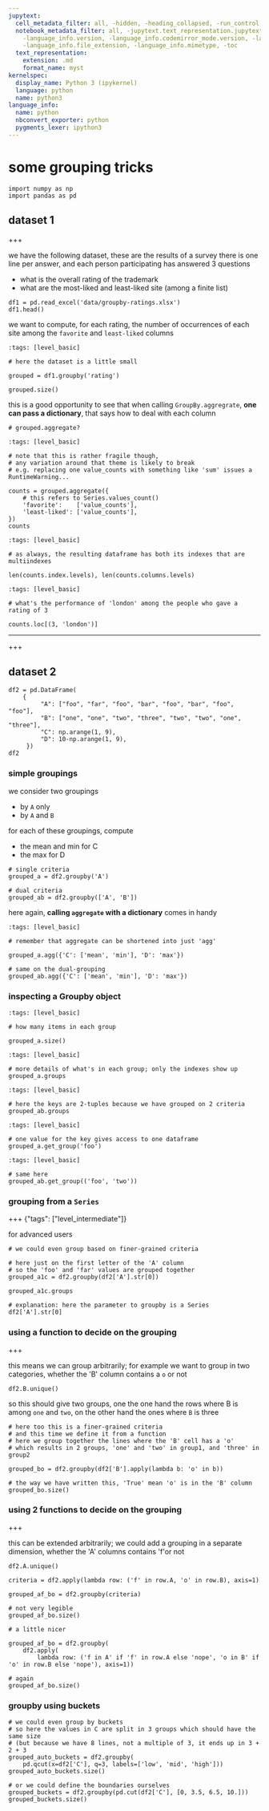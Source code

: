 ```yaml
---
jupytext:
  cell_metadata_filter: all, -hidden, -heading_collapsed, -run_control, -trusted
  notebook_metadata_filter: all, -jupytext.text_representation.jupytext_version, -jupytext.text_representation.format_version,
    -language_info.version, -language_info.codemirror_mode.version, -language_info.codemirror_mode,
    -language_info.file_extension, -language_info.mimetype, -toc
  text_representation:
    extension: .md
    format_name: myst
kernelspec:
  display_name: Python 3 (ipykernel)
  language: python
  name: python3
language_info:
  name: python
  nbconvert_exporter: python
  pygments_lexer: ipython3
---
```


# some grouping tricks

```{code-cell} ipython3
import numpy as np
import pandas as pd
```

## dataset 1

+++

we have the following dataset, these are the results of a survey
there is one line per answer, and each person participating has answered 3 questions

* what is the overall rating of the trademark
* what are the most-liked and least-liked site (among a finite list)

```{code-cell} ipython3
df1 = pd.read_excel('data/groupby-ratings.xlsx')
df1.head()
```

we want to compute, for each rating, the number of occurrences of each site among the `favorite` and `least-liked` columns

```{code-cell} ipython3
:tags: [level_basic]

# here the dataset is a little small

grouped = df1.groupby('rating')

grouped.size()
```

this is a good opportunity to see that when calling `GroupBy.aggregrate`, **one can pass a dictionary**, that says how to deal with each column

```{code-cell} ipython3
# grouped.aggregate?
```

```{code-cell} ipython3
:tags: [level_basic]

# note that this is rather fragile though, 
# any variation around that theme is likely to break
# e.g. replacing one value_counts with something like 'sum' issues a RuntimeWarning...

counts = grouped.aggregate({
    # this refers to Series.values_count()
    'favorite':    ['value_counts'],
    'least-liked': ['value_counts'], 
})
counts
```

```{code-cell} ipython3
:tags: [level_basic]

# as always, the resulting dataframe has both its indexes that are multiindexes

len(counts.index.levels), len(counts.columns.levels)
```

```{code-cell} ipython3
:tags: [level_basic]

# what's the performance of 'london' among the people who gave a rating of 3

counts.loc[(3, 'london')] 
```

------

+++

## dataset 2

```{code-cell} ipython3
df2 = pd.DataFrame(
    {
         "A": ["foo", "far", "foo", "bar", "foo", "bar", "foo", "foo"],
         "B": ["one", "one", "two", "three", "two", "two", "one", "three"],
         "C": np.arange(1, 9),
         "D": 10-np.arange(1, 9),
     })
df2 
```

### simple groupings

we consider two groupings

* by `A` only
* by `A` and `B`

for each of these groupings, compute 

* the mean and min for C
* the max for D

```{code-cell} ipython3
# single criteria
grouped_a = df2.groupby('A')

# dual criteria
grouped_ab = df2.groupby(['A', 'B'])
```

here again, **calling `aggregate` with a dictionary** comes in handy

```{code-cell} ipython3
:tags: [level_basic]

# remember that aggregate can be shortened into just 'agg' 

grouped_a.agg({'C': ['mean', 'min'], 'D': 'max'})
```

```{code-cell} ipython3
# same on the dual-grouping
grouped_ab.agg({'C': ['mean', 'min'], 'D': 'max'})
```

### inspecting a Groupby object

```{code-cell} ipython3
:tags: [level_basic]

# how many items in each group

grouped_a.size()
```

```{code-cell} ipython3
:tags: [level_basic]

# more details of what's in each group; only the indexes show up
grouped_a.groups
```

```{code-cell} ipython3
:tags: [level_basic]

# here the keys are 2-tuples because we have grouped on 2 criteria
grouped_ab.groups
```

```{code-cell} ipython3
:tags: [level_basic]

# one value for the key gives access to one dataframe 
grouped_a.get_group('foo')
```

```{code-cell} ipython3
:tags: [level_basic]

# same here
grouped_ab.get_group(('foo', 'two'))
```

### grouping from a `Series`

+++ {"tags": ["level_intermediate"]}

for advanced users

```{code-cell} ipython3
# we could even group based on finer-grained criteria

# here just on the first letter of the 'A' column
# so the 'foo' and 'far' values are grouped together
grouped_a1c = df2.groupby(df2['A'].str[0])
```

```{code-cell} ipython3
grouped_a1c.groups
```

```{code-cell} ipython3
# explanation: here the parameter to groupby is a Series
df2['A'].str[0]
```

### using a function to decide on the grouping

+++

this means we can group arbitrarily; for example we want to group in two categories, whether the 'B' column contains a `o` or not

```{code-cell} ipython3
df2.B.unique()
```

so this should give two groups, one the one hand the rows where B is among `one` and `two`, on the other hand the ones where `B` is three

```{code-cell} ipython3
# here too this is a finer-grained criteria
# and this time we define it from a function
# here we group together the lines where the 'B' cell has a 'o'
# which results in 2 groups, 'one' and 'two' in group1, and 'three' in group2

grouped_bo = df2.groupby(df2['B'].apply(lambda b: 'o' in b))

# the way we have written this, 'True' mean 'o' is in the 'B' column
grouped_bo.size()
```

### using 2 functions to decide on the grouping

+++

this can be extended arbitrarily; we could add a grouping in a separate dimension, whether the 'A' columns contains 'f'or not

```{code-cell} ipython3
df2.A.unique()
```

```{code-cell} ipython3
criteria = df2.apply(lambda row: ('f' in row.A, 'o' in row.B), axis=1)
```

```{code-cell} ipython3
grouped_af_bo = df2.groupby(criteria)
```

```{code-cell} ipython3
# not very legible
grouped_af_bo.size()
```

```{code-cell} ipython3
# a little nicer

grouped_af_bo = df2.groupby(
    df2.apply(
        lambda row: ('f in A' if 'f' in row.A else 'nope', 'o in B' if 'o' in row.B else 'nope'), axis=1))
```

```{code-cell} ipython3
# again
grouped_af_bo.size()
```

### groupby using buckets

```{code-cell} ipython3
# we could even group by buckets
# so here the values in C are split in 3 groups which should have the same size
# (but because we have 8 lines, not a multiple of 3, it ends up in 3 + 2 + 3
grouped_auto_buckets = df2.groupby(
    pd.qcut(x=df2['C'], q=3, labels=['low', 'mid', 'high']))
grouped_auto_buckets.size()
```

```{code-cell} ipython3
# or we could define the boundaries ourselves
grouped_buckets = df2.groupby(pd.cut(df2['C'], [0, 3.5, 6.5, 10.]))
grouped_buckets.size()
```
